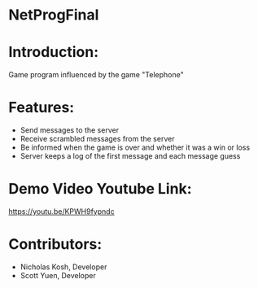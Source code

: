 # NetProgFinal

# Introduction:
  Game program influenced by the game "Telephone"
  
# Features:
  - Send messages to the server
  - Receive scrambled messages from the server
  - Be informed when the game is over and whether it was a win or loss
  - Server keeps a log of the first message and each message guess 

 # Demo Video Youtube Link: 
  https://youtu.be/KPWH9fypndc
  
 # Contributors:
  - Nicholas Kosh, Developer
  - Scott Yuen, Developer
